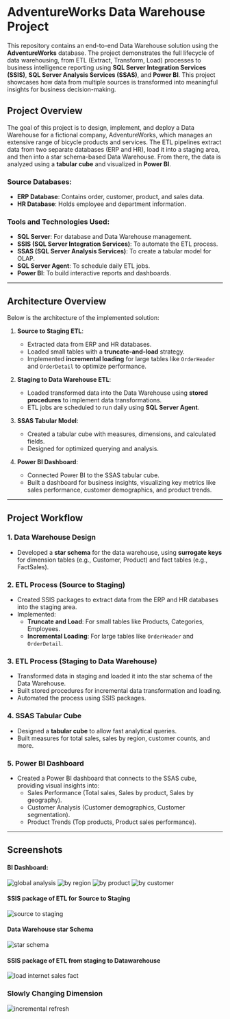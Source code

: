 # AdventureWorks Data Warehouse Project

This repository contains an end-to-end Data Warehouse solution using the **AdventureWorks** database. The project demonstrates the full lifecycle of data warehousing, from ETL (Extract, Transform, Load) processes to business intelligence reporting using **SQL Server Integration Services (SSIS)**, **SQL Server Analysis Services (SSAS)**, and **Power BI**. This project showcases how data from multiple sources is transformed into meaningful insights for business decision-making.

## Project Overview

The goal of this project is to design, implement, and deploy a Data Warehouse for a fictional company, AdventureWorks, which manages an extensive range of bicycle products and services. The ETL pipelines extract data from two separate databases (ERP and HR), load it into a staging area, and then into a star schema-based Data Warehouse. From there, the data is analyzed using a **tabular cube** and visualized in **Power BI**.

### Source Databases:
- **ERP Database**: Contains order, customer, product, and sales data.
- **HR Database**: Holds employee and department information.

### Tools and Technologies Used:
- **SQL Server**: For database and Data Warehouse management.
- **SSIS (SQL Server Integration Services)**: To automate the ETL process.
- **SSAS (SQL Server Analysis Services)**: To create a tabular model for OLAP.
- **SQL Server Agent**: To schedule daily ETL jobs.
- **Power BI**: To build interactive reports and dashboards.

---

## Architecture Overview

Below is the architecture of the implemented solution:

1. **Source to Staging ETL**:
   - Extracted data from ERP and HR databases.
   - Loaded small tables with a **truncate-and-load** strategy.
   - Implemented **incremental loading** for large tables like `OrderHeader` and `OrderDetail` to optimize performance.

2. **Staging to Data Warehouse ETL**:
   - Loaded transformed data into the Data Warehouse using **stored procedures** to implement data transformations.
   - ETL jobs are scheduled to run daily using **SQL Server Agent**.

3. **SSAS Tabular Model**:
   - Created a tabular cube with measures, dimensions, and calculated fields.
   - Designed for optimized querying and analysis.

4. **Power BI Dashboard**:
   - Connected Power BI to the SSAS tabular cube.
   - Built a dashboard for business insights, visualizing key metrics like sales performance, customer demographics, and product trends.

---

## Project Workflow

### 1. **Data Warehouse Design**
   - Developed a **star schema** for the data warehouse, using **surrogate keys** for dimension tables (e.g., Customer, Product) and fact tables (e.g., FactSales).

### 2. **ETL Process (Source to Staging)**
   - Created SSIS packages to extract data from the ERP and HR databases into the staging area.
   - Implemented:
     - **Truncate and Load**: For small tables like Products, Categories, Employees.
     - **Incremental Loading**: For large tables like `OrderHeader` and `OrderDetail`.

### 3. **ETL Process (Staging to Data Warehouse)**
   - Transformed data in staging and loaded it into the star schema of the Data Warehouse.
   - Built stored procedures for incremental data transformation and loading.
   - Automated the process using SSIS packages.

### 4. **SSAS Tabular Cube**
   - Designed a **tabular cube** to allow fast analytical queries.
   - Built measures for total sales, sales by region, customer counts, and more.

### 5. **Power BI Dashboard**
   - Created a Power BI dashboard that connects to the SSAS cube, providing visual insights into:
     - Sales Performance (Total sales, Sales by product, Sales by geography).
     - Customer Analysis (Customer demographics, Customer segmentation).
     - Product Trends (Top products, Product sales performance).

---

## Screenshots

#### BI Dashboard:

![global analysis](https://github.com/MJshah001/MSBI-Datawarehouse-ADW/blob/main/Resources/global_analysis_ssas_adw.jpg)
![by region](https://github.com/MJshah001/MSBI-Datawarehouse-ADW/blob/main/Resources/region_ssas_adw.jpg)
![by product](https://github.com/MJshah001/MSBI-Datawarehouse-ADW/blob/main/Resources/product_ssas_adw.jpg)
![by customer](https://github.com/MJshah001/MSBI-Datawarehouse-ADW/blob/main/Resources/customers_ssas_adw.jpg)


#### SSIS package of ETL for Source to Staging
![source to staging](https://github.com/MJshah001/MSBI-Datawarehouse-ADW/blob/main/Resources/ERP_full_package_source_to_Staging.png)


#### Data Warehouse star Schema
![star schema](https://github.com/MJshah001/MSBI-Datawarehouse-ADW/blob/main/Resources/SSAS_Star_Schema_DW.png)


#### SSIS package of ETL from staging to Datawarehouse
![load internet sales fact](https://github.com/MJshah001/MSBI-Datawarehouse-ADW/blob/main/Resources/refresh_fact_staging_to_DW_example_internet_sales_fact.png)

### Slowly Changing Dimension
![incremental refresh](https://github.com/MJshah001/MSBI-Datawarehouse-ADW/blob/main/Resources/Incremental_load_employee_SSIS_ss.png)


